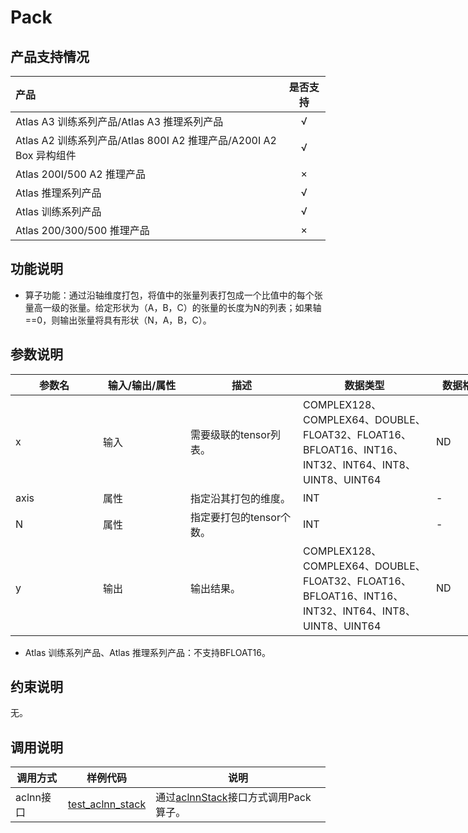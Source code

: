 # Pack
## 产品支持情况

| 产品                                                         | 是否支持 |
| :----------------------------------------------------------- | :------: |
| Atlas A3 训练系列产品/Atlas A3 推理系列产品     |    √     |
| Atlas A2 训练系列产品/Atlas 800I A2 推理产品/A200I A2 Box 异构组件 |    √     |
| Atlas 200I/500 A2 推理产品                      |    ×     |
| Atlas 推理系列产品                              |    √     |
| Atlas 训练系列产品                              |    √     |
| Atlas 200/300/500 推理产品                      |    ×     |

## 功能说明

- 算子功能：通过沿轴维度打包，将值中的张量列表打包成一个比值中的每个张量高一级的张量。给定形状为（A，B，C）的张量的长度为N的列表；如果轴==0，则输出张量将具有形状（N，A，B，C）。

## 参数说明

<table style="undefined;table-layout: fixed; width: 1005px"><colgroup>
  <col style="width: 140px">
  <col style="width: 140px">
  <col style="width: 180px">
  <col style="width: 213px">
  <col style="width: 100px">
  </colgroup>
  <thead>
    <tr>
      <th>参数名</th>
      <th>输入/输出/属性</th>
      <th>描述</th>
      <th>数据类型</th>
      <th>数据格式</th>
    </tr></thead>
  <tbody>
    <tr>
      <td>x</td>
      <td>输入</td>
      <td>需要级联的tensor列表。</td>
      <td>COMPLEX128、COMPLEX64、DOUBLE、FLOAT32、FLOAT16、BFLOAT16、INT16、INT32、INT64、INT8、UINT8、UINT64</td>
      <td>ND</td>
    </tr>
    <tr>
      <td>axis</td>
      <td>属性</td>
      <td>指定沿其打包的维度。</td>
      <td>INT</td>
      <td>-</td>
    </tr>
    <tr>
      <td>N</td>
      <td>属性</td>
      <td>指定要打包的tensor个数。</td>
      <td>INT</td>
      <td>-</td>
    </tr>
    <tr>
      <td>y</td>
      <td>输出</td>
      <td>输出结果。</td>
      <td>COMPLEX128、COMPLEX64、DOUBLE、FLOAT32、FLOAT16、BFLOAT16、INT16、INT32、INT64、INT8、UINT8、UINT64</td>
      <td>ND</td>
    </tr>
  </tbody></table>

* Atlas 训练系列产品、Atlas 推理系列产品：不支持BFLOAT16。

## 约束说明

无。


## 调用说明

| 调用方式  | 样例代码                                                     | 说明                                                         |
| --------- | ------------------------------------------------------------ | ------------------------------------------------------------ |
| aclnn接口 | [test_aclnn_stack](examples/test_aclnn_stack.cpp) | 通过[aclnnStack](docs/aclnnStack.md)接口方式调用Pack算子。 |

